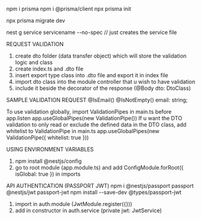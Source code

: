 npm i prisma
npm i @prisma/client 
npx prisma init

npx prisma migrate dev

nest g service servicename --no-spec // just creates the service file

REQUEST VALIDATION
1. create dto folder (data transfer object) which will store the validation logic and class
2. create index.ts and .dto file
3. insert export type class into .dto file and export it in index file 
4. import dto class into the module controller that u wish to have validation
5. include it beside the decorator of the response (@Body dto: DtoClass)

SAMPLE VALIDATION REQUEST
@IsEmail()
@IsNotEmpty()
email: string;

To use validation globally, import ValidationPipes in main.ts before app.listen
app.useGlobalPipes(new ValidationPipe())
If u want the DTO validation to only read or exclude the defined data in the DTO class, add whitelist to ValidationPipe in main.ts
app.useGlobalPipes(new ValidationPipe({
    whitelist: true
}))

USING ENVIRONMENT VARIABLES
1. npm install @nestjs/config
2. go to root module (app.module.ts) and add ConfigModule.forRoot({ isGlobal: true }) in imports 

API AUTHENTICATION (PASSPORT JWT)
npm i @nestjs/passport passport @nestjs/jwt passport-jwt
npm install --save-dev @types/passport-jwt

1. import in auth.module (JwtModule.register({}))
2. add in constructor in auth.service (private jwt: JwtService)